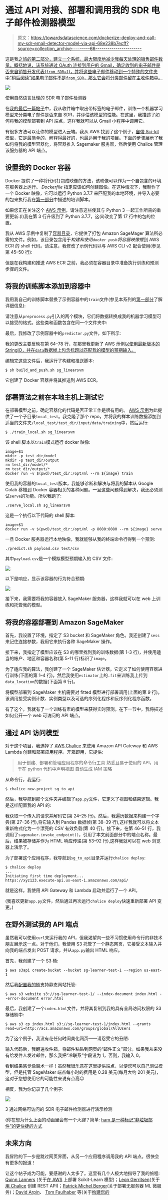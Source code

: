 # 通过 API 对接、部署和调用我的 SDR 电子邮件检测器模型

> 原文：<https://towardsdatascience.com/dockerize-deploy-and-call-my-sdr-email-detector-model-via-api-68e238b7ecff?source=collection_archive---------66----------------------->

这是我[之旅的第二部分，建立一个系统，最大限度地减少我每天处理的销售邮件数量。概括地说，该系统通过 OAuth 连接到用户的 Gmail，确定收到的电子邮件是否来自销售开发代表(`from_SDR=1`)，并将这些电子邮件移动到一个特殊的文件夹中“稍后阅读”如果电子邮件不是`from_SDR`，那么它会将分类邮件留在主收件箱中。](/minimizing-sales-emails-in-my-inbox-with-natural-language-processing-38296b562da7)

![](img/87b6e3609cd06177a04c550ed7b4c6fd.png)

使用自然语言处理的 SDR 电子邮件检测器

在[我的最后一篇帖子](/minimizing-sales-emails-in-my-inbox-with-natural-language-processing-38296b562da7)中，我从收件箱中取出带标签的电子邮件，训练一个机器学习模型来分类电子邮件是否来自 SDR，并评估该模型的性能。在这里，我描述了如何将我的模型部署到 API 端点，这样我就可以从 Gmail 小程序中调用它。

有很多方法可以让你的模型进入云端。我从 AWS 找到了这个例子，[自带 Sci-kit 模型](https://github.com/awslabs/amazon-sagemaker-examples/blob/master/advanced_functionality/scikit_bring_your_own/scikit_bring_your_own.ipynb)，它是最简单的，解释得最好的，也最适用于我的项目。下面的步骤展示了我如何将我的模型容器化，将容器推入 Sagemaker 服务器，然后使用 Chalice 管理该服务器的 API 端点。

## 设置我的 Docker 容器

Docker 提供了一种将代码打包成映像的方法，该映像可以作为一个自包含的环境在服务器上运行。 *Dockerfile* 指定应该如何创建图像。在这种情况下，我制作了一个 Docker 映像，它可以运行 Python 3.7.7 来匹配我的本地环境，并导入必要的包来执行我在[第一部分](/minimizing-sales-emails-in-my-inbox-with-natural-language-processing-38296b562da7)中描述的培训脚本。

如果您正在关注这个 [AWS 示例](https://github.com/awslabs/amazon-sagemaker-examples/blob/master/advanced_functionality/scikit_bring_your_own/scikit_bring_your_own.ipynb)，请注意这些使其与 Python 3 一起工作所需的重要更新:(I)我在第 3 行升级到了 Python 3.7.7，这(ii)改变了第 17 行中的包的位置。

我从 AWS 示例中复制了[容器目录](https://github.com/awslabs/amazon-sagemaker-examples/tree/master/advanced_functionality/scikit_bring_your_own)，它提供了打包 Amazon SageMager 算法所必需的文件。例如，该目录包含用于*构建和使用`docker push`将容器映像推*到 AWS ECR 的 shell 代码。请注意，我修改了示例代码以与 AWS CLI v2 配合使用(参见第 45–50 行):

但是在我构建和推送 AWS ECR 之前，我必须在容器目录中准备执行训练和预测步骤的文件。

## 将我的训练脚本添加到容器中

我用我自己的训练脚本替换了示例容器中的`train`文件(参见本系列的[第一部分](/minimizing-sales-emails-in-my-inbox-with-natural-language-processing-38296b562da7)了解详细信息):

请注意从`preprocess.py`引入的两个模块，它们将数据转换成我的机器学习模型可以接受的格式。这些类和函数包含在同一个文件夹中:

最后，我修改了示例容器中的`predictor.py`文件，如下所示:

我的更改主要反映在第 64–78 行，在那里我更新了 AWS 示例[以使用最新版本的 StringIO，并在`data`数据帧上包含标题以匹配我的模型的预期输入。](https://github.com/awslabs/amazon-sagemaker-examples/blob/master/advanced_functionality/scikit_bring_your_own/container/decision_trees/predictor.py)

编辑完这些文件后，我运行了构建和推送脚本:

```
$ sh build_and_push.sh sg_linearsvm
```

它创建了 Docker 容器并将其推送到 AWS ECR。

## 部署算法之前在本地主机上测试它

在部署模型之前，确定容器化的代码是否正常工作是很有用的。 [AWS 示例](https://github.com/awslabs/amazon-sagemaker-examples/tree/master/advanced_functionality/scikit_bring_your_own/container/local_test)为此提供了一个子目录`local_test`。我克隆了那个 repo，并将我的样本训练数据添加到适当的文件夹`/local_test/test_dir/input/data/training`中，然后运行:

```
$ ./train_local.sh sg_linearsvm
```

该 shell 脚本以`train`模式运行 docker 映像:

```
image=$1
mkdir -p test_dir/model
mkdir -p test_dir/output
rm test_dir/model/*
rm test_dir/output/*
docker run -v $(pwd)/test_dir:/opt/ml --rm ${image} train
```

使用我的容器的`local_test`版本，我能够诊断和解决与将我的脚本从 Google Colab 移植到 Docker 容器相关的各种问题。一旦这些问题得到解决，我还必须测试`serve`的功能。所以我跑了:

```
./serve_local.sh sg_linearsvm
```

这是一个执行以下代码的 shell 脚本:

```
image=$1
docker run -v $(pwd)/test_dir:/opt/ml -p 8080:8080 --rm ${image} serve
```

一旦 Docker 服务器运行本地映像，我就能够从我的终端命令行得到一个预测:

```
./predict.sh payload.csv text/csv
```

其中`payload.csv`是一个模拟模型预期输入的 CSV 文件:

![](img/d6dbe133a92d849c069331eb08cb8cf0.png)

以下是响应，显示该容器的行为符合预期:

![](img/1b7faa6889e0370a9ba0e6a6ead66968.png)

接下来，我需要将我的容器放入 SageMaker 服务器，这样我就可以在 web 上训练和托管我的模型。

## 将我的容器部署到 Amazon SageMaker

首先，我设置了环境，指定了 S3 bucket 和 SageMaker 角色。我还创建了`sess`来记住连接参数，我用它来执行各种 SageMaker 操作。

接下来，我指定了模型应该在 S3 的哪里找到我的训练数据(第 1-3 行)，并使用适当的帐户、地区和容器名称(第 5-11 行)标识了`image`。

为了适应我的算法，我创建了一个 SageMaker 估计器，它定义了如何使用容器进行训练(下面的第 1–4 行)。然后我使用`estimator`上的`.fit`来训练我上传到`data_location`的数据(下面第 6 行)。

将模型部署到 SageMaker 主机需要对 fitted 模型进行部署调用(上面的第 9 行)。该调用接受实例计数、实例类型以及可选的序列化程序和反序列化程序函数。

有了这个，我就有了一个训练有素的模型来获得实时预测。在下一节中，我将描述如何公开一个 web 可访问的 API 端点。

## 通过 API 访问模型

对于这个项目，我选择了 [AWS Chalice](https://chalice.readthedocs.io/en/latest/quickstart.html#creating-your-project) 来使用 Amazon API Gateway 和 AWS Lambda 创建和部署应用程序。开箱即用，它提供:

> 用于创建、部署和管理应用程序的命令行工具
> 熟悉且易于使用的 API，用于在 python 代码中声明视图
> 自动生成 IAM 策略

从命令行，我运行:

```
$ chalice new-project sg_to_api
```

然后，我导航到那个文件夹并编辑了`app.py`文件，它定义了视图和结果逻辑。我是这样配置我的 API 的:

我获取一个传入的请求并解码它(第 24–25 行)。然后，我遍历数据来构建一个字典(第 27–36 行),将它输入到 Pandas 数据帧(第 38–39 行),这样我就可以将文本重新格式化为一个漂亮的 CSV 有效负载(第 40 行)。接下来，在第 46–51 行，我调用了`sagemaker.invoke_endpoint()`，引用了本文前面部分中的端点名称。最后，结果被存储并作为 HTML 响应传递(第 53–92 行),这样我就可以在 web 浏览器上演示了。

为了部署这个应用程序，我导航到`sg_to_api`目录并运行`chalice deploy`:

```
$ chalice deploy
...
Initiating first time deployment...
https://xyz123.execute-api.us-east-1.amazonaws.com/api/
```

就是这样。我使用 API Gateway 和 Lambda 启动并运行了一个 API。

(我喜欢更新`app.py`文件，然后通过再次运行`chalice deploy`快速重新部署 API 变更。)

## 在野外测试我的 API 端点

虽然我可以使用`curl`来运行我的 API，但我渴望向一些不习惯使用命令行的非技术朋友展示这一点。对于他们，我使用 S3 托管了一个静态网页，它接受文本输入并向我的端点发出 POST 请求，并从`app.py`输出 HTML 响应。

首先，我创建了一个 S3 桶:

```
$ aws s3api create-bucket --bucket sg-learner-test-1 --region us-east-1
```

然后我[配置我的桶](https://docs.aws.amazon.com/AmazonS3/latest/dev/WebsiteHosting.html)支持静态网站托管:

```
$ aws s3 website s3://sg-learner-test-1/ --index-document index.html --error-document error.html
```

最后，我创建了一个`index.html`文件，并将其复制到我的具有全局访问权限的 S3 存储桶中:

```
$ aws s3 cp index.html s3://sg-learner-test-1/index.html --grants read=uri=http://acs.amazonaws.com/groups/global/AllUsers
```

为了这个例子，我没有花任何时间美化网页——请忍受它的丑陋:

输入代码后，我翻遍收件箱，将邮件粘贴到网页的“邮件正文”部分。如果我从来没有给发件人发过邮件，那么我把“冷联系”字段设为 1，否则，我输入 0。

看到结果感觉像魔术一样！虽然我很乐意在这里提供端点，以便您可以自己测试模型，但是托管 SageMaker 端点每小时的费用是 0.28 美元(每月大约 201 美元)，这对于您想使用它的可能性来说有点高😉

相反，我为你记录了几个例子:

![](img/82159c871011f88ae049653904b5b120.png)

3 通过网络可访问的 SDR 电子邮件检测器进行演示检测

(你在想为什么上面的动画里会有一个*火腿*？简单: [ham 是一种标记“非垃圾邮件”的更快捷的方式](https://cwiki.apache.org/confluence/display/SPAMASSASSIN/Ham)

## 未来方向

我冒险的下一步是跳过网页界面，从另一个应用程序调用我的 API 端点。很快会有更多的报道！

让这个帖子成为可能，要感谢的人太多了。这里有几个人极大地指导了我的旅程: [Quinn Lanners](https://medium.com/u/8a2f7df48b90?source=post_page-----68e238b7ecff--------------------------------) (关于[在 AWS](/deploying-a-scikit-learn-model-on-aws-using-sklearn-estimators-local-jupyter-notebooks-and-the-d94396589498) 上部署 Scikit-Learn 模型)；[Leon Gerritsen](https://medium.com/u/65a12f624874?source=post_page-----68e238b7ecff--------------------------------)(关于[用 Chalice](https://machine-learning-company.nl/deploy-machine-learning-model-rest-api-using-aws/) 创建 REST API)；[Patrick Michel Berger](https://medium.com/u/d9b3a7de1139?source=post_page-----68e238b7ecff--------------------------------)(关于部署无服务器 ML 微服务)；[David Arpin](https://github.com/djarpin)、 [Tom Faulhaber](https://github.com/tomfaulhaber) 等(关于[构建您的](https://github.com/awslabs/amazon-sagemaker-examples/blob/master/advanced_functionality/scikit_bring_your_own/scikit_bring_your_own.ipynb)